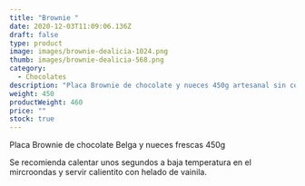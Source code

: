 ```yaml
---
title: "Brownie "
date: 2020-12-03T11:09:06.136Z
draft: false
type: product
image: images/brownie-dealicia-1024.png
thumb: images/brownie-dealicia-568.png
category:
  - Chocolates
description: "Placa Brownie de chocolate y nueces 450g artesanal sin conservantes. "
weight: 450
productWeight: 460
price: ""
stock: true
---
```

Placa Brownie de chocolate Belga y nueces frescas 450g

Se recomienda calentar unos segundos a baja temperatura en el mircroondas y servir calientito con helado de vainila.